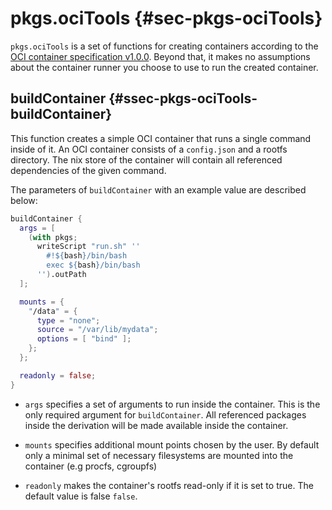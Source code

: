 # pkgs.ociTools {#sec-pkgs-ociTools}

`pkgs.ociTools` is a set of functions for creating containers according to the [OCI container specification v1.0.0](https://github.com/opencontainers/runtime-spec). Beyond that, it makes no assumptions about the container runner you choose to use to run the created container.

## buildContainer {#ssec-pkgs-ociTools-buildContainer}

This function creates a simple OCI container that runs a single command inside of it. An OCI container consists of a `config.json` and a rootfs directory. The nix store of the container will contain all referenced dependencies of the given command.

The parameters of `buildContainer` with an example value are described below:

```nix
buildContainer {
  args = [
    (with pkgs;
      writeScript "run.sh" ''
        #!${bash}/bin/bash
        exec ${bash}/bin/bash
      '').outPath
  ];

  mounts = {
    "/data" = {
      type = "none";
      source = "/var/lib/mydata";
      options = [ "bind" ];
    };
  };

  readonly = false;
}
```

- `args` specifies a set of arguments to run inside the container. This is the only required argument for `buildContainer`. All referenced packages inside the derivation will be made available inside the container.

- `mounts` specifies additional mount points chosen by the user. By default only a minimal set of necessary filesystems are mounted into the container (e.g procfs, cgroupfs)

- `readonly` makes the container\'s rootfs read-only if it is set to true. The default value is false `false`.
